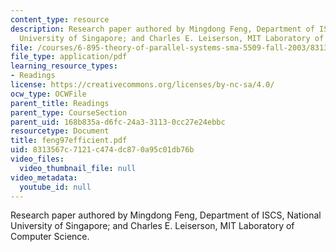 ```yaml
---
content_type: resource
description: Research paper authored by Mingdong Feng, Department of ISCS, National
  University of Singapore; and Charles E. Leiserson, MIT Laboratory of Computer Science.
file: /courses/6-895-theory-of-parallel-systems-sma-5509-fall-2003/8313567c7121c474dc870a95c01db76b_feng97efficient.pdf
file_type: application/pdf
learning_resource_types:
- Readings
license: https://creativecommons.org/licenses/by-nc-sa/4.0/
ocw_type: OCWFile
parent_title: Readings
parent_type: CourseSection
parent_uid: 168b835a-d6fc-24a3-3113-0cc27e24ebbc
resourcetype: Document
title: feng97efficient.pdf
uid: 8313567c-7121-c474-dc87-0a95c01db76b
video_files:
  video_thumbnail_file: null
video_metadata:
  youtube_id: null
---
```

Research paper authored by Mingdong Feng, Department of ISCS, National University of Singapore; and Charles E. Leiserson, MIT Laboratory of Computer Science.